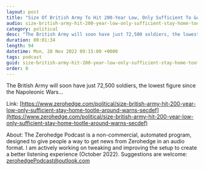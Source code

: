 ```yaml
---
layout: post
title: "Size Of British Army To Hit 200-Year Low, Only Sufficient To &quot;Stay At Home &amp; Tootle Around&quot; Warns SecDef"
audio: size-british-army-hit-200-year-low-only-sufficient-stay-home-tootle-around-warns-secdef-0
category: political
desc: "The British Army will soon have just 72,500 soldiers, the lowest figure since the Napoleonic Wars..."
duration: 00:01:34
length: 94
datetime: Mon, 28 Nov 2022 09:15:00 +0000
tags: podcast
guid: size-british-army-hit-200-year-low-only-sufficient-stay-home-tootle-around-warns-secdef-0
order: 0
---
```

The British Army will soon have just 72,500 soldiers, the lowest figure since the Napoleonic Wars...

Link: [https://www.zerohedge.com/political/size-british-army-hit-200-year-low-only-sufficient-stay-home-tootle-around-warns-secdef](https://www.zerohedge.com/political/size-british-army-hit-200-year-low-only-sufficient-stay-home-tootle-around-warns-secdef)

About: The Zerohedge Podcast is a non-commercial, automated program, designed to give people a way to get news from Zerohedge in an audio format.  I am actively working on tweaking and improving the setup to create a better listening experience (October 2022).  Suggestions are welcome: [zerohedgePodcast@outlook.com](mailto:zerohedgePodcast@outlook.com)